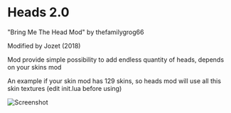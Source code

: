 # Heads 2.0

"Bring Me The Head Mod" by thefamilygrog66

Modified by Jozet (2018)

Mod provide simple possibility to add endless quantity of heads, depends on your skins mod

An example if your skin mod has 129 skins, so heads mod will use all this skin textures (edit init.lua before using) 


![Screenshot](https://image.ibb.co/guehhK/ezgif_5_142d423071_min.gif)
